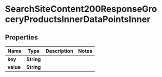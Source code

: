 

# SearchSiteContent200ResponseGroceryProductsInnerDataPointsInner

## Properties

Name | Type | Description | Notes
------------ | ------------- | ------------- | -------------
**key** | **String** |  | 
**value** | **String** |  | 




